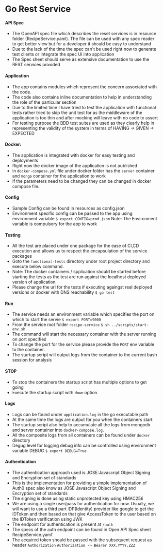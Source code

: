 # Go Rest Service

#### API Spec
- The OpenAPI spec file which describes the reset services is in resource folder (RecipeService.yaml).
  The file can be used with any spec reader to get better view but for a developer
  it should be easy to understand
- Due to the lack of the time the spec can't be used right now to generate test clients
    or integrate the spec UI into application
- The Spec sheet should serve as extensive documentation to use the REST services provided

#### Application

- The app contains modules which represent the concern associated with the code.
- The code also contains inline documentation to help in understanding the role of the particular section
- Due to the limited time I have tried to test the application with functional tests rather tried to skip 
    the unit test for as the middleware of the application is too thin and after mocking will leave with no code to 
    assert
- For testing purpose the BDD test suites are used as they clearly help in representing the validity of the
    system in terms of HAVING -> GIVEN -> EXPECTED
    
    
#### Docker:
- The application is integrated with docker for easy testing and deployments
- Right now the docker image of the application is not published
- In `docker-compose.yml` file under docker folder has the `server` container and `mongo` container for the application to work
- If the parameters need to be changed they can be changed in docker compose file.
    
    
#### Config
 - Sample Config can be found in resources as config.json
 - Environment specific config can be passed to the app using environment variable
    `$ export CONFIG=prod.json`
    Note: The Environment variable is compulsory for the app to work
    
#### Testing
- All the test are placed under one package for the ease of CI,CD execution and allows us to respect the encapsulation of the service packages
- Goto the `functional-tests` directory under root project directory and execute below command.
- Note: The docker containers / spplication should be started before starting the tests as the test are run against the localhost deployed version of application
- Please change the url for the tests if executing againgst real deployed versions or docker with DNS reachability
 `$ go test`

#### Run
- The service needs an environment variable which specifies the port on which to start the servie
    `$ export PORT=9000`
- From the service root folder `recipe-service`
 `$ sh ../scripts/start-env.sh`
- The command will start the necessary container with the server running on  port specified
- To change the port for the service please provide the `PORT` env variable to the container.
- The startup script will output logs from the container to the current bash session for analysis

#### STOP 
- To stop the containers the startup script has multiple options to get going
- Execute the startup script with `down` option

#### Logs
 - Logs can be found under `application.log` in the go executable path
 - At the same time the logs are output for you when the containers start
 - The startup script also help to accumulate all the logs from mongodb and server container into `docker-compose.log`.
 - All the composite logs from all containers can be found under `docker` directory
 - Degug level for logging debug info can be controlled using environment variable DEBUG
  `$ export DEBUG=True`
  
#### Authentication
- The authentication approach used is JOSE:Javascript Object Signing and Encryption set of standards
- This is the implementation for providing a simple implementation of Auth0 spec also know as JOSE Javascript Object Signing and Encryption set of standards
- The signing is done using static unprotected key using HMAC256
- We are using a single user/pass for authentication for now. 
    Usually, we will want to use a third part IDP(Identity) provider like google 
    to get the IDToken and then based on that give AccessToken to the user based on the 
    IDToken verification using JWK
- The endpoint for authentication is present at `/auth`
- The specs of the auth endpoint can be found in Open API Spec sheet RecipeService.yaml`
- The acquired token should be passed with the subsequent request as header `Authorization`
    `Authorization -> Bearer XXX.YYYY.ZZZ`
